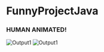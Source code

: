 # FunnyProjectJava

### HUMAN ANIMATED!

![Output1](https://user-images.githubusercontent.com/83792077/185497507-e51c3192-97f5-42fe-81c2-f5f8ea779cdf.JPG)
![Output1](https://user-images.githubusercontent.com/83792077/185497509-2a09e4f4-3683-4f60-9f74-a37361cf87e7.JPG)
